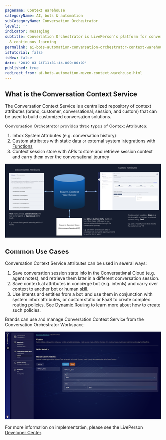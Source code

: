 ```yaml
---
pagename: Context Warehouse
categoryName: AI, bots & automation
subCategoryName: Conversation Orchestrator
level3: ''
indicator: messaging
subtitle: Conversation Orchestrator is LivePerson’s platform for conversational orchestration
  & continuous learning
permalink: ai-bots-automation-conversation-orchestrator-context-warehouse.html
isTutorial: false
isNew: false
date: '2019-03-14T11:31:44.000+00:00'
published: true
redirect_from: ai-bots-automation-maven-context-warehouse.html
---
```


## What is the Conversation Context Service

The Conversation Context Service is a centralized repository of context attributes (brand, customer, conversational, session, and custom) that can be used to build customized conversation solutions.

Conversation Orchestrator provides three types of Context Attributes:

1. Inbox System Attributes (e.g. conversation history)
2. Custom attributes with static data or external system integrations with [Functions](liveperson-functions-overview.html)
3. Context session store with APIs to store and retrieve session context and carry them over the conversational journey

<img class="fancyimage" width="800" src="img/Context Warehouse Diagram.png">

## Common Use Cases

Conversation Context Service attributes can be used in several ways:

1. Save conversation session state info in the Conversational Cloud (e.g. agent notes), and retrieve them later in a different conversation session.
2. Save contextual attributes in concierge bot (e.g. intents) and carry over context to another bot or human skill.
3. Use intents and entities from a bot, and use them in conjunction with system inbox attributes, or custom static or FaaS to create complex routing policies. See [Dynamic Routing](https://developers.liveperson.com/maven-ai-powered-routing-overview.html) to learn more about how to create such policies.

Brands can use and manage Conversation Context Service from the Conversation Orchestrator Workspace:

<img class="fancyimage" width="750" src="img/contextWarehouse-custom.png">

For more information on implementation, please see the LivePerson [Developer Center](https://developers.liveperson.com/maven-context-warehouse-overview.html).
